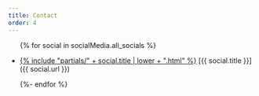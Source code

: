 ```yaml
---
title: Contact
order: 4
---
```


<ul role="list">

{% for social in socialMedia.all_socials %}

<li>

<span class="cluster"><a class="icon inline-flex" href="{{ social.url }}">{%
  include "partials/" + social.title | lower + ".html"
  %}</a> [{{ social.title }}]({{ social.url }})</span>

  </li>

{%- endfor %}

</ul>

